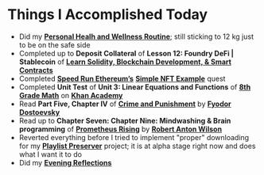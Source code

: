 # Things I Accomplished Today

- Did my **[Personal Healh and Wellness Routine](../../routines/personal-health-and-wellness-routine-2024-week-11.md)**; still sticking to 12 kg just to be on the safe side
- Completed up to **Deposit Collateral** of **Lesson 12: Foundry DeFi | Stablecoin** of **[Learn Solidity, Blockchain Development, & Smart Contracts](https://www.youtube.com/watch?v=umepbfKp5rI)**
- Completed **[Speed Run Ethereum’s](https://speedrunethereum.com)** **[Simple NFT Example](https://speedrunethereum.com/challenge/simple-nft-example)** quest
- Completed **Unit Test** of **Unit 3: Linear Equations and Functions** of **[8th Grade Math](https://www.khanacademy.org/math/cc-eighth-grade-math)** on **[Khan Academy](https://www.khanacademy.org)**
- Read **Part Five, Chapter IV** of **[Crime and Punishment](https://www.goodreads.com/book/show/7144.Crime_and_Punishment)** by **[Fyodor Dostoevsky](https://www.goodreads.com/author/show/3137322.Fyodor_Dostoevsky)**
- Read up to **Chapter Seven: Chapter Nine: Mindwashing & Brain programming** of **[Prometheus Rising](https://www.goodreads.com/book/show/28597.Prometheus_Rising)** by **[Robert Anton Wilson](https://www.goodreads.com/author/show/2918.Robert_Anton_Wilson)**
- Reverted everything before I tried to implement "proper" downloading for my **[Playlist Preserver](https://github.com/evorhard/Playlist-Preserver)** project; it is at alpha stage right now and does what I want it to do
- Did my **[Evening Reflections](../../routines/evening-reflections.md)**
